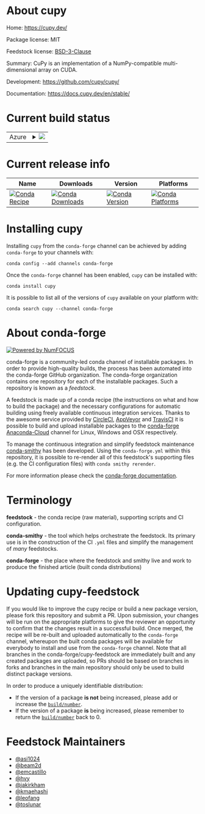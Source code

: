 About cupy
==========

Home: https://cupy.dev/

Package license: MIT

Feedstock license: [BSD-3-Clause](https://github.com/conda-forge/cupy-feedstock/blob/master/LICENSE.txt)

Summary: CuPy is an implementation of a NumPy-compatible multi-dimensional array on CUDA.

Development: https://github.com/cupy/cupy/

Documentation: https://docs.cupy.dev/en/stable/

Current build status
====================


<table>
    
  <tr>
    <td>Azure</td>
    <td>
      <details>
        <summary>
          <a href="https://dev.azure.com/conda-forge/feedstock-builds/_build/latest?definitionId=8275&branchName=master">
            <img src="https://dev.azure.com/conda-forge/feedstock-builds/_apis/build/status/cupy-feedstock?branchName=master">
          </a>
        </summary>
        <table>
          <thead><tr><th>Variant</th><th>Status</th></tr></thead>
          <tbody><tr>
              <td>linux_64_cuda_compiler_version10.0cudnn7python3.6.____73_pypy</td>
              <td>
                <a href="https://dev.azure.com/conda-forge/feedstock-builds/_build/latest?definitionId=8275&branchName=master">
                  <img src="https://dev.azure.com/conda-forge/feedstock-builds/_apis/build/status/cupy-feedstock?branchName=master&jobName=linux&configuration=linux_64_cuda_compiler_version10.0cudnn7python3.6.____73_pypy" alt="variant">
                </a>
              </td>
            </tr><tr>
              <td>linux_64_cuda_compiler_version10.0cudnn7python3.6.____cpython</td>
              <td>
                <a href="https://dev.azure.com/conda-forge/feedstock-builds/_build/latest?definitionId=8275&branchName=master">
                  <img src="https://dev.azure.com/conda-forge/feedstock-builds/_apis/build/status/cupy-feedstock?branchName=master&jobName=linux&configuration=linux_64_cuda_compiler_version10.0cudnn7python3.6.____cpython" alt="variant">
                </a>
              </td>
            </tr><tr>
              <td>linux_64_cuda_compiler_version10.0cudnn7python3.7.____cpython</td>
              <td>
                <a href="https://dev.azure.com/conda-forge/feedstock-builds/_build/latest?definitionId=8275&branchName=master">
                  <img src="https://dev.azure.com/conda-forge/feedstock-builds/_apis/build/status/cupy-feedstock?branchName=master&jobName=linux&configuration=linux_64_cuda_compiler_version10.0cudnn7python3.7.____cpython" alt="variant">
                </a>
              </td>
            </tr><tr>
              <td>linux_64_cuda_compiler_version10.0cudnn7python3.8.____cpython</td>
              <td>
                <a href="https://dev.azure.com/conda-forge/feedstock-builds/_build/latest?definitionId=8275&branchName=master">
                  <img src="https://dev.azure.com/conda-forge/feedstock-builds/_apis/build/status/cupy-feedstock?branchName=master&jobName=linux&configuration=linux_64_cuda_compiler_version10.0cudnn7python3.8.____cpython" alt="variant">
                </a>
              </td>
            </tr><tr>
              <td>linux_64_cuda_compiler_version10.0cudnn7python3.9.____cpython</td>
              <td>
                <a href="https://dev.azure.com/conda-forge/feedstock-builds/_build/latest?definitionId=8275&branchName=master">
                  <img src="https://dev.azure.com/conda-forge/feedstock-builds/_apis/build/status/cupy-feedstock?branchName=master&jobName=linux&configuration=linux_64_cuda_compiler_version10.0cudnn7python3.9.____cpython" alt="variant">
                </a>
              </td>
            </tr><tr>
              <td>linux_64_cuda_compiler_version10.1cudnn7python3.6.____73_pypy</td>
              <td>
                <a href="https://dev.azure.com/conda-forge/feedstock-builds/_build/latest?definitionId=8275&branchName=master">
                  <img src="https://dev.azure.com/conda-forge/feedstock-builds/_apis/build/status/cupy-feedstock?branchName=master&jobName=linux&configuration=linux_64_cuda_compiler_version10.1cudnn7python3.6.____73_pypy" alt="variant">
                </a>
              </td>
            </tr><tr>
              <td>linux_64_cuda_compiler_version10.1cudnn7python3.6.____cpython</td>
              <td>
                <a href="https://dev.azure.com/conda-forge/feedstock-builds/_build/latest?definitionId=8275&branchName=master">
                  <img src="https://dev.azure.com/conda-forge/feedstock-builds/_apis/build/status/cupy-feedstock?branchName=master&jobName=linux&configuration=linux_64_cuda_compiler_version10.1cudnn7python3.6.____cpython" alt="variant">
                </a>
              </td>
            </tr><tr>
              <td>linux_64_cuda_compiler_version10.1cudnn7python3.7.____cpython</td>
              <td>
                <a href="https://dev.azure.com/conda-forge/feedstock-builds/_build/latest?definitionId=8275&branchName=master">
                  <img src="https://dev.azure.com/conda-forge/feedstock-builds/_apis/build/status/cupy-feedstock?branchName=master&jobName=linux&configuration=linux_64_cuda_compiler_version10.1cudnn7python3.7.____cpython" alt="variant">
                </a>
              </td>
            </tr><tr>
              <td>linux_64_cuda_compiler_version10.1cudnn7python3.8.____cpython</td>
              <td>
                <a href="https://dev.azure.com/conda-forge/feedstock-builds/_build/latest?definitionId=8275&branchName=master">
                  <img src="https://dev.azure.com/conda-forge/feedstock-builds/_apis/build/status/cupy-feedstock?branchName=master&jobName=linux&configuration=linux_64_cuda_compiler_version10.1cudnn7python3.8.____cpython" alt="variant">
                </a>
              </td>
            </tr><tr>
              <td>linux_64_cuda_compiler_version10.1cudnn7python3.9.____cpython</td>
              <td>
                <a href="https://dev.azure.com/conda-forge/feedstock-builds/_build/latest?definitionId=8275&branchName=master">
                  <img src="https://dev.azure.com/conda-forge/feedstock-builds/_apis/build/status/cupy-feedstock?branchName=master&jobName=linux&configuration=linux_64_cuda_compiler_version10.1cudnn7python3.9.____cpython" alt="variant">
                </a>
              </td>
            </tr><tr>
              <td>linux_64_cuda_compiler_version10.2cudnn7python3.6.____73_pypy</td>
              <td>
                <a href="https://dev.azure.com/conda-forge/feedstock-builds/_build/latest?definitionId=8275&branchName=master">
                  <img src="https://dev.azure.com/conda-forge/feedstock-builds/_apis/build/status/cupy-feedstock?branchName=master&jobName=linux&configuration=linux_64_cuda_compiler_version10.2cudnn7python3.6.____73_pypy" alt="variant">
                </a>
              </td>
            </tr><tr>
              <td>linux_64_cuda_compiler_version10.2cudnn7python3.6.____cpython</td>
              <td>
                <a href="https://dev.azure.com/conda-forge/feedstock-builds/_build/latest?definitionId=8275&branchName=master">
                  <img src="https://dev.azure.com/conda-forge/feedstock-builds/_apis/build/status/cupy-feedstock?branchName=master&jobName=linux&configuration=linux_64_cuda_compiler_version10.2cudnn7python3.6.____cpython" alt="variant">
                </a>
              </td>
            </tr><tr>
              <td>linux_64_cuda_compiler_version10.2cudnn7python3.7.____cpython</td>
              <td>
                <a href="https://dev.azure.com/conda-forge/feedstock-builds/_build/latest?definitionId=8275&branchName=master">
                  <img src="https://dev.azure.com/conda-forge/feedstock-builds/_apis/build/status/cupy-feedstock?branchName=master&jobName=linux&configuration=linux_64_cuda_compiler_version10.2cudnn7python3.7.____cpython" alt="variant">
                </a>
              </td>
            </tr><tr>
              <td>linux_64_cuda_compiler_version10.2cudnn7python3.8.____cpython</td>
              <td>
                <a href="https://dev.azure.com/conda-forge/feedstock-builds/_build/latest?definitionId=8275&branchName=master">
                  <img src="https://dev.azure.com/conda-forge/feedstock-builds/_apis/build/status/cupy-feedstock?branchName=master&jobName=linux&configuration=linux_64_cuda_compiler_version10.2cudnn7python3.8.____cpython" alt="variant">
                </a>
              </td>
            </tr><tr>
              <td>linux_64_cuda_compiler_version10.2cudnn7python3.9.____cpython</td>
              <td>
                <a href="https://dev.azure.com/conda-forge/feedstock-builds/_build/latest?definitionId=8275&branchName=master">
                  <img src="https://dev.azure.com/conda-forge/feedstock-builds/_apis/build/status/cupy-feedstock?branchName=master&jobName=linux&configuration=linux_64_cuda_compiler_version10.2cudnn7python3.9.____cpython" alt="variant">
                </a>
              </td>
            </tr><tr>
              <td>linux_64_cuda_compiler_version11.0cudnn8python3.6.____73_pypy</td>
              <td>
                <a href="https://dev.azure.com/conda-forge/feedstock-builds/_build/latest?definitionId=8275&branchName=master">
                  <img src="https://dev.azure.com/conda-forge/feedstock-builds/_apis/build/status/cupy-feedstock?branchName=master&jobName=linux&configuration=linux_64_cuda_compiler_version11.0cudnn8python3.6.____73_pypy" alt="variant">
                </a>
              </td>
            </tr><tr>
              <td>linux_64_cuda_compiler_version11.0cudnn8python3.6.____cpython</td>
              <td>
                <a href="https://dev.azure.com/conda-forge/feedstock-builds/_build/latest?definitionId=8275&branchName=master">
                  <img src="https://dev.azure.com/conda-forge/feedstock-builds/_apis/build/status/cupy-feedstock?branchName=master&jobName=linux&configuration=linux_64_cuda_compiler_version11.0cudnn8python3.6.____cpython" alt="variant">
                </a>
              </td>
            </tr><tr>
              <td>linux_64_cuda_compiler_version11.0cudnn8python3.7.____cpython</td>
              <td>
                <a href="https://dev.azure.com/conda-forge/feedstock-builds/_build/latest?definitionId=8275&branchName=master">
                  <img src="https://dev.azure.com/conda-forge/feedstock-builds/_apis/build/status/cupy-feedstock?branchName=master&jobName=linux&configuration=linux_64_cuda_compiler_version11.0cudnn8python3.7.____cpython" alt="variant">
                </a>
              </td>
            </tr><tr>
              <td>linux_64_cuda_compiler_version11.0cudnn8python3.8.____cpython</td>
              <td>
                <a href="https://dev.azure.com/conda-forge/feedstock-builds/_build/latest?definitionId=8275&branchName=master">
                  <img src="https://dev.azure.com/conda-forge/feedstock-builds/_apis/build/status/cupy-feedstock?branchName=master&jobName=linux&configuration=linux_64_cuda_compiler_version11.0cudnn8python3.8.____cpython" alt="variant">
                </a>
              </td>
            </tr><tr>
              <td>linux_64_cuda_compiler_version11.0cudnn8python3.9.____cpython</td>
              <td>
                <a href="https://dev.azure.com/conda-forge/feedstock-builds/_build/latest?definitionId=8275&branchName=master">
                  <img src="https://dev.azure.com/conda-forge/feedstock-builds/_apis/build/status/cupy-feedstock?branchName=master&jobName=linux&configuration=linux_64_cuda_compiler_version11.0cudnn8python3.9.____cpython" alt="variant">
                </a>
              </td>
            </tr><tr>
              <td>linux_64_cuda_compiler_version9.2cudnn7python3.6.____73_pypy</td>
              <td>
                <a href="https://dev.azure.com/conda-forge/feedstock-builds/_build/latest?definitionId=8275&branchName=master">
                  <img src="https://dev.azure.com/conda-forge/feedstock-builds/_apis/build/status/cupy-feedstock?branchName=master&jobName=linux&configuration=linux_64_cuda_compiler_version9.2cudnn7python3.6.____73_pypy" alt="variant">
                </a>
              </td>
            </tr><tr>
              <td>linux_64_cuda_compiler_version9.2cudnn7python3.6.____cpython</td>
              <td>
                <a href="https://dev.azure.com/conda-forge/feedstock-builds/_build/latest?definitionId=8275&branchName=master">
                  <img src="https://dev.azure.com/conda-forge/feedstock-builds/_apis/build/status/cupy-feedstock?branchName=master&jobName=linux&configuration=linux_64_cuda_compiler_version9.2cudnn7python3.6.____cpython" alt="variant">
                </a>
              </td>
            </tr><tr>
              <td>linux_64_cuda_compiler_version9.2cudnn7python3.7.____cpython</td>
              <td>
                <a href="https://dev.azure.com/conda-forge/feedstock-builds/_build/latest?definitionId=8275&branchName=master">
                  <img src="https://dev.azure.com/conda-forge/feedstock-builds/_apis/build/status/cupy-feedstock?branchName=master&jobName=linux&configuration=linux_64_cuda_compiler_version9.2cudnn7python3.7.____cpython" alt="variant">
                </a>
              </td>
            </tr><tr>
              <td>linux_64_cuda_compiler_version9.2cudnn7python3.8.____cpython</td>
              <td>
                <a href="https://dev.azure.com/conda-forge/feedstock-builds/_build/latest?definitionId=8275&branchName=master">
                  <img src="https://dev.azure.com/conda-forge/feedstock-builds/_apis/build/status/cupy-feedstock?branchName=master&jobName=linux&configuration=linux_64_cuda_compiler_version9.2cudnn7python3.8.____cpython" alt="variant">
                </a>
              </td>
            </tr><tr>
              <td>linux_64_cuda_compiler_version9.2cudnn7python3.9.____cpython</td>
              <td>
                <a href="https://dev.azure.com/conda-forge/feedstock-builds/_build/latest?definitionId=8275&branchName=master">
                  <img src="https://dev.azure.com/conda-forge/feedstock-builds/_apis/build/status/cupy-feedstock?branchName=master&jobName=linux&configuration=linux_64_cuda_compiler_version9.2cudnn7python3.9.____cpython" alt="variant">
                </a>
              </td>
            </tr><tr>
              <td>win_64_cuda_compiler_version10.0cudnn7python3.6.____cpython</td>
              <td>
                <a href="https://dev.azure.com/conda-forge/feedstock-builds/_build/latest?definitionId=8275&branchName=master">
                  <img src="https://dev.azure.com/conda-forge/feedstock-builds/_apis/build/status/cupy-feedstock?branchName=master&jobName=win&configuration=win_64_cuda_compiler_version10.0cudnn7python3.6.____cpython" alt="variant">
                </a>
              </td>
            </tr><tr>
              <td>win_64_cuda_compiler_version10.0cudnn7python3.7.____cpython</td>
              <td>
                <a href="https://dev.azure.com/conda-forge/feedstock-builds/_build/latest?definitionId=8275&branchName=master">
                  <img src="https://dev.azure.com/conda-forge/feedstock-builds/_apis/build/status/cupy-feedstock?branchName=master&jobName=win&configuration=win_64_cuda_compiler_version10.0cudnn7python3.7.____cpython" alt="variant">
                </a>
              </td>
            </tr><tr>
              <td>win_64_cuda_compiler_version10.0cudnn7python3.8.____cpython</td>
              <td>
                <a href="https://dev.azure.com/conda-forge/feedstock-builds/_build/latest?definitionId=8275&branchName=master">
                  <img src="https://dev.azure.com/conda-forge/feedstock-builds/_apis/build/status/cupy-feedstock?branchName=master&jobName=win&configuration=win_64_cuda_compiler_version10.0cudnn7python3.8.____cpython" alt="variant">
                </a>
              </td>
            </tr><tr>
              <td>win_64_cuda_compiler_version10.0cudnn7python3.9.____cpython</td>
              <td>
                <a href="https://dev.azure.com/conda-forge/feedstock-builds/_build/latest?definitionId=8275&branchName=master">
                  <img src="https://dev.azure.com/conda-forge/feedstock-builds/_apis/build/status/cupy-feedstock?branchName=master&jobName=win&configuration=win_64_cuda_compiler_version10.0cudnn7python3.9.____cpython" alt="variant">
                </a>
              </td>
            </tr><tr>
              <td>win_64_cuda_compiler_version10.1cudnn7python3.6.____cpython</td>
              <td>
                <a href="https://dev.azure.com/conda-forge/feedstock-builds/_build/latest?definitionId=8275&branchName=master">
                  <img src="https://dev.azure.com/conda-forge/feedstock-builds/_apis/build/status/cupy-feedstock?branchName=master&jobName=win&configuration=win_64_cuda_compiler_version10.1cudnn7python3.6.____cpython" alt="variant">
                </a>
              </td>
            </tr><tr>
              <td>win_64_cuda_compiler_version10.1cudnn7python3.7.____cpython</td>
              <td>
                <a href="https://dev.azure.com/conda-forge/feedstock-builds/_build/latest?definitionId=8275&branchName=master">
                  <img src="https://dev.azure.com/conda-forge/feedstock-builds/_apis/build/status/cupy-feedstock?branchName=master&jobName=win&configuration=win_64_cuda_compiler_version10.1cudnn7python3.7.____cpython" alt="variant">
                </a>
              </td>
            </tr><tr>
              <td>win_64_cuda_compiler_version10.1cudnn7python3.8.____cpython</td>
              <td>
                <a href="https://dev.azure.com/conda-forge/feedstock-builds/_build/latest?definitionId=8275&branchName=master">
                  <img src="https://dev.azure.com/conda-forge/feedstock-builds/_apis/build/status/cupy-feedstock?branchName=master&jobName=win&configuration=win_64_cuda_compiler_version10.1cudnn7python3.8.____cpython" alt="variant">
                </a>
              </td>
            </tr><tr>
              <td>win_64_cuda_compiler_version10.1cudnn7python3.9.____cpython</td>
              <td>
                <a href="https://dev.azure.com/conda-forge/feedstock-builds/_build/latest?definitionId=8275&branchName=master">
                  <img src="https://dev.azure.com/conda-forge/feedstock-builds/_apis/build/status/cupy-feedstock?branchName=master&jobName=win&configuration=win_64_cuda_compiler_version10.1cudnn7python3.9.____cpython" alt="variant">
                </a>
              </td>
            </tr><tr>
              <td>win_64_cuda_compiler_version10.2cudnn7python3.6.____cpython</td>
              <td>
                <a href="https://dev.azure.com/conda-forge/feedstock-builds/_build/latest?definitionId=8275&branchName=master">
                  <img src="https://dev.azure.com/conda-forge/feedstock-builds/_apis/build/status/cupy-feedstock?branchName=master&jobName=win&configuration=win_64_cuda_compiler_version10.2cudnn7python3.6.____cpython" alt="variant">
                </a>
              </td>
            </tr><tr>
              <td>win_64_cuda_compiler_version10.2cudnn7python3.7.____cpython</td>
              <td>
                <a href="https://dev.azure.com/conda-forge/feedstock-builds/_build/latest?definitionId=8275&branchName=master">
                  <img src="https://dev.azure.com/conda-forge/feedstock-builds/_apis/build/status/cupy-feedstock?branchName=master&jobName=win&configuration=win_64_cuda_compiler_version10.2cudnn7python3.7.____cpython" alt="variant">
                </a>
              </td>
            </tr><tr>
              <td>win_64_cuda_compiler_version10.2cudnn7python3.8.____cpython</td>
              <td>
                <a href="https://dev.azure.com/conda-forge/feedstock-builds/_build/latest?definitionId=8275&branchName=master">
                  <img src="https://dev.azure.com/conda-forge/feedstock-builds/_apis/build/status/cupy-feedstock?branchName=master&jobName=win&configuration=win_64_cuda_compiler_version10.2cudnn7python3.8.____cpython" alt="variant">
                </a>
              </td>
            </tr><tr>
              <td>win_64_cuda_compiler_version10.2cudnn7python3.9.____cpython</td>
              <td>
                <a href="https://dev.azure.com/conda-forge/feedstock-builds/_build/latest?definitionId=8275&branchName=master">
                  <img src="https://dev.azure.com/conda-forge/feedstock-builds/_apis/build/status/cupy-feedstock?branchName=master&jobName=win&configuration=win_64_cuda_compiler_version10.2cudnn7python3.9.____cpython" alt="variant">
                </a>
              </td>
            </tr><tr>
              <td>win_64_cuda_compiler_version11.0cudnn8python3.6.____cpython</td>
              <td>
                <a href="https://dev.azure.com/conda-forge/feedstock-builds/_build/latest?definitionId=8275&branchName=master">
                  <img src="https://dev.azure.com/conda-forge/feedstock-builds/_apis/build/status/cupy-feedstock?branchName=master&jobName=win&configuration=win_64_cuda_compiler_version11.0cudnn8python3.6.____cpython" alt="variant">
                </a>
              </td>
            </tr><tr>
              <td>win_64_cuda_compiler_version11.0cudnn8python3.7.____cpython</td>
              <td>
                <a href="https://dev.azure.com/conda-forge/feedstock-builds/_build/latest?definitionId=8275&branchName=master">
                  <img src="https://dev.azure.com/conda-forge/feedstock-builds/_apis/build/status/cupy-feedstock?branchName=master&jobName=win&configuration=win_64_cuda_compiler_version11.0cudnn8python3.7.____cpython" alt="variant">
                </a>
              </td>
            </tr><tr>
              <td>win_64_cuda_compiler_version11.0cudnn8python3.8.____cpython</td>
              <td>
                <a href="https://dev.azure.com/conda-forge/feedstock-builds/_build/latest?definitionId=8275&branchName=master">
                  <img src="https://dev.azure.com/conda-forge/feedstock-builds/_apis/build/status/cupy-feedstock?branchName=master&jobName=win&configuration=win_64_cuda_compiler_version11.0cudnn8python3.8.____cpython" alt="variant">
                </a>
              </td>
            </tr><tr>
              <td>win_64_cuda_compiler_version11.0cudnn8python3.9.____cpython</td>
              <td>
                <a href="https://dev.azure.com/conda-forge/feedstock-builds/_build/latest?definitionId=8275&branchName=master">
                  <img src="https://dev.azure.com/conda-forge/feedstock-builds/_apis/build/status/cupy-feedstock?branchName=master&jobName=win&configuration=win_64_cuda_compiler_version11.0cudnn8python3.9.____cpython" alt="variant">
                </a>
              </td>
            </tr>
          </tbody>
        </table>
      </details>
    </td>
  </tr>
</table>

Current release info
====================

| Name | Downloads | Version | Platforms |
| --- | --- | --- | --- |
| [![Conda Recipe](https://img.shields.io/badge/recipe-cupy-green.svg)](https://anaconda.org/conda-forge/cupy) | [![Conda Downloads](https://img.shields.io/conda/dn/conda-forge/cupy.svg)](https://anaconda.org/conda-forge/cupy) | [![Conda Version](https://img.shields.io/conda/vn/conda-forge/cupy.svg)](https://anaconda.org/conda-forge/cupy) | [![Conda Platforms](https://img.shields.io/conda/pn/conda-forge/cupy.svg)](https://anaconda.org/conda-forge/cupy) |

Installing cupy
===============

Installing `cupy` from the `conda-forge` channel can be achieved by adding `conda-forge` to your channels with:

```
conda config --add channels conda-forge
```

Once the `conda-forge` channel has been enabled, `cupy` can be installed with:

```
conda install cupy
```

It is possible to list all of the versions of `cupy` available on your platform with:

```
conda search cupy --channel conda-forge
```


About conda-forge
=================

[![Powered by NumFOCUS](https://img.shields.io/badge/powered%20by-NumFOCUS-orange.svg?style=flat&colorA=E1523D&colorB=007D8A)](http://numfocus.org)

conda-forge is a community-led conda channel of installable packages.
In order to provide high-quality builds, the process has been automated into the
conda-forge GitHub organization. The conda-forge organization contains one repository
for each of the installable packages. Such a repository is known as a *feedstock*.

A feedstock is made up of a conda recipe (the instructions on what and how to build
the package) and the necessary configurations for automatic building using freely
available continuous integration services. Thanks to the awesome service provided by
[CircleCI](https://circleci.com/), [AppVeyor](https://www.appveyor.com/)
and [TravisCI](https://travis-ci.com/) it is possible to build and upload installable
packages to the [conda-forge](https://anaconda.org/conda-forge)
[Anaconda-Cloud](https://anaconda.org/) channel for Linux, Windows and OSX respectively.

To manage the continuous integration and simplify feedstock maintenance
[conda-smithy](https://github.com/conda-forge/conda-smithy) has been developed.
Using the ``conda-forge.yml`` within this repository, it is possible to re-render all of
this feedstock's supporting files (e.g. the CI configuration files) with ``conda smithy rerender``.

For more information please check the [conda-forge documentation](https://conda-forge.org/docs/).

Terminology
===========

**feedstock** - the conda recipe (raw material), supporting scripts and CI configuration.

**conda-smithy** - the tool which helps orchestrate the feedstock.
                   Its primary use is in the construction of the CI ``.yml`` files
                   and simplify the management of *many* feedstocks.

**conda-forge** - the place where the feedstock and smithy live and work to
                  produce the finished article (built conda distributions)


Updating cupy-feedstock
=======================

If you would like to improve the cupy recipe or build a new
package version, please fork this repository and submit a PR. Upon submission,
your changes will be run on the appropriate platforms to give the reviewer an
opportunity to confirm that the changes result in a successful build. Once
merged, the recipe will be re-built and uploaded automatically to the
`conda-forge` channel, whereupon the built conda packages will be available for
everybody to install and use from the `conda-forge` channel.
Note that all branches in the conda-forge/cupy-feedstock are
immediately built and any created packages are uploaded, so PRs should be based
on branches in forks and branches in the main repository should only be used to
build distinct package versions.

In order to produce a uniquely identifiable distribution:
 * If the version of a package **is not** being increased, please add or increase
   the [``build/number``](https://conda.io/docs/user-guide/tasks/build-packages/define-metadata.html#build-number-and-string).
 * If the version of a package **is** being increased, please remember to return
   the [``build/number``](https://conda.io/docs/user-guide/tasks/build-packages/define-metadata.html#build-number-and-string)
   back to 0.

Feedstock Maintainers
=====================

* [@asi1024](https://github.com/asi1024/)
* [@beam2d](https://github.com/beam2d/)
* [@emcastillo](https://github.com/emcastillo/)
* [@hvy](https://github.com/hvy/)
* [@jakirkham](https://github.com/jakirkham/)
* [@kmaehashi](https://github.com/kmaehashi/)
* [@leofang](https://github.com/leofang/)
* [@toslunar](https://github.com/toslunar/)

